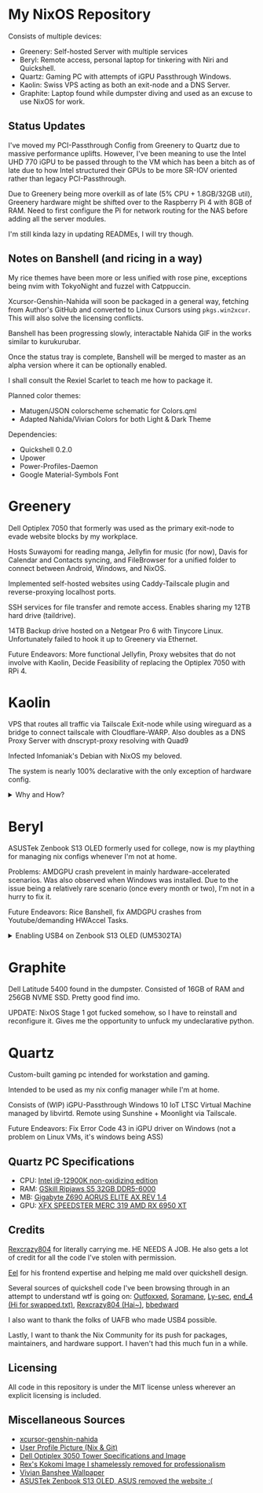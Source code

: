 # My NixOS Repository
Consists of multiple devices:

- Greenery: Self-hosted Server with multiple services
- Beryl: Remote access, personal laptop for tinkering with Niri and Quickshell.
- Quartz: Gaming PC with attempts of iGPU Passthrough Windows.
- Kaolin: Swiss VPS acting as both an exit-node and a DNS Server.
- Graphite: Laptop found while dumpster diving and used as an excuse to use NixOS for work.

## Status Updates
 I've moved my PCI-Passthrough Config from Greenery to Quartz due to massive performance uplifts.
 However, I've been meaning to use the Intel UHD 770 iGPU to be passed through to the VM which
 has been a bitch as of late due to how Intel structured their GPUs to be more SR-IOV oriented
 rather than legacy PCI-Passthrough.

 Due to Greenery being more overkill as of late (5% CPU + 1.8GB/32GB util), Greenery hardware might
 be shifted over to the Raspberry Pi 4 with 8GB of RAM. Need to first configure the Pi for network
 routing for the NAS before adding all the server modules.

 I'm still kinda lazy in updating READMEs, I will try though.

## Notes on Banshell (and ricing in a way)

My rice themes have been more or less unified with rose pine, exceptions being nvim with TokyoNight and fuzzel with Catppuccin.

Xcursor-Genshin-Nahida will soon be packaged in a general way, fetching from Author's GitHub and
converted to Linux Cursors using ```pkgs.win2xcur```. This will also solve the licensing conflicts.

Banshell has been progressing slowly, interactable Nahida GIF in the works similar to kurukurubar.

Once the status tray is complete, Banshell will be merged to master as an alpha version where it can be optionally enabled.

I shall consult the Rexiel Scarlet to teach me how to package it.

Planned color themes:
- Matugen/JSON colorscheme schematic for Colors.qml
- Adapted Nahida/Vivian Colors for both Light & Dark Theme

Dependencies:
- Quickshell 0.2.0
- Upower
- Power-Profiles-Daemon
- Google Material-Symbols Font

# Greenery

Dell Optiplex 7050 that formerly was used as the primary exit-node to evade website blocks by my workplace.

Hosts Suwayomi for reading manga, Jellyfin for music (for now), Davis for Calendar and Contacts syncing, and
FileBrowser for a unified folder to connect between Android, Windows, and NixOS.

Implemented self-hosted websites using Caddy-Tailscale plugin and reverse-proxying localhost ports.

SSH services for file transfer and remote access. Enables sharing my 12TB hard drive (taildrive).

14TB Backup drive hosted on a Netgear Pro 6 with Tinycore Linux. Unfortunately failed to hook it up to Greenery via
Ethernet.

Future Endeavors: More functional Jellyfin, Proxy websites that do not involve with Kaolin, Decide Feasibility
of replacing the Optiplex 7050 with RPi 4.

# Kaolin

VPS that routes all traffic via Tailscale Exit-node while using wireguard as a bridge to connect tailscale
with Cloudflare-WARP. Also doubles as a DNS Proxy Server with dnscrypt-proxy resolving with Quad9

Infected Infomaniak's Debian with NixOS my beloved.

The system is nearly 100% declarative with the only exception of hardware config.

<details>
<summary>Why and How?</summary>
<br>

VPS IPs are generally blocked by most services online whereas Cloudflare Warp IPs are generally not blocked.
However, Cloudflare Warp chooses a server closest to the host machine, making it effectively useless for geolocation.

You may use cloudflare warp on the VPS to effectly connect to a regional server based on the VPS's location enabling 
you to use your VPS as a VPN. However, using another VPN such as tailscale can conflict with cloudflare warp's configuration.

To solve this problem, we must setup an interface that uniformly passes traffic from Tailscale to Cloudflare.
Wireguard is supported by both Tailscale and Cloudflare and can be used to set rules and nftables.

First, configure your own set of IPs and keys using [wgcf](https://github.com/ViRb3/wgcf) by executing

```bash
$ wgcf register
$ wgcf generate
```

This will provide the interface and peer information. Take note of them for setting up nftables.

To setup nftables and Wireguard interfaces

```nix
# configuration.nix

  # Enable nftables
  networking.nftables.enable = true;

  # Enable IPv4 forwarding
  boot.kernel.sysctl = {
    "net.ipv4.ip_forward" = 1;
    "net.ipv6.conf.all.forwarding" = true;
    "net.ipv4.conf.wgcf.rp_filter" = false;
  };

  # Wireguard config to not cuck tailscale
  networking.wg-quick.interfaces = {
    wgcf = {
      privateKeyFile = "/path/to/privatekeyfile";

      address = [
        [Insert IPv4 from wgcf]
        [Insert IPv6 from wgcf]
      ];

      table = "off";

      postUp = ''
        set -e

        WG_IFACE=wgcf
        ROUTE_TABLE=39

        echo "[+] Adding nftables rules..."
        nft -f - <<EOF
        table inet ts-warp {
          chain prerouting {
            type filter hook prerouting priority mangle; policy accept;
            iifname "tailscale0" counter packets 0 bytes 0 meta mark set mark and 0xff00ffff or 0x0040000
          }
          chain input {
            type filter hook input priority filter; policy accept;
            iifname != "tailscale0" ip saddr 100.115.92.0/23 counter packets 0 bytes 0 return
            iifname != "tailscale0" ip saddr 100.64.0.0/10 counter packets 0 bytes 0 drop
            iifname "tailscale0" counter packets 0 bytes 0 accept
          }
          chain forward {
            type filter hook forward priority filter; policy accept;
            oifname "tailscale0" ip saddr 100.64.0.0/10 counter packets 0 bytes 0 drop
          }
          chain postrouting {
            type nat hook postrouting priority srcnat; policy accept;
            meta mark & 0x00ff0000 == 0x00040000 counter packets 0 bytes 0 masquerade
          }
        }
        EOF

        echo "[+] Adding routing rule for marked packets..."
        ip route add default dev "$WG_IFACE" table $ROUTE_TABLE || true
        ip -6 route add default dev "$WG_IFACE" table $ROUTE_TABLE || true
        ip rule add fwmark 0x40000/0xff0000 lookup $ROUTE_TABLE || true
        ip -6 rule add fwmark 0x40000/0xff0000 lookup $ROUTE_TABLE || true
      '';

      preDown = ''
        set -e

        WG_IFACE=wgcf
        ROUTE_TABLE=39

        echo "[-] Deleting nftables rules..."
        nft delete table inet ts-warp || true

        echo "[-] Removing routing rules..."
        ip rule del fwmark 0x40000/0xff0000 lookup $ROUTE_TABLE || true
        ip -6 rule del fwmark 0x40000/0xff0000 lookup $ROUTE_TABLE || true
        ip route flush table $ROUTE_TABLE || true
        ip -6 route flush table $ROUTE_TABLE || true
      '';

      peers = [
        {
          publicKey = [Insert your public key from wgcf];

          allowedIPs = [
            "0.0.0.0/0"
            "::/0"
          ];

          endpoint = "162.159.192.1:2408";
          persistentKeepalive = 25;
        }
      ];
    };
  };

  # Advertise Routes
  services.tailscale.extraSetFlags = [
    "--advertise-exit-node"
    "--advertise-routes=[Insert IPv4 from wgcf]"
    "--netfilter-mode=nodivert"
  ];
```

With this setup, it will enable you to use Tailscale as a way to connect to Cloudflare Warp, enabling your phone to use the machine as an exit node.

</details>

# Beryl

ASUSTek Zenbook S13 OLED formerly used for college, now is my plaything for managing nix configs whenever I'm not at home.

Problems: AMDGPU crash prevelent in mainly hardware-accelerated scenarios. Was also observed when Windows was installed.
Due to the issue being a relatively rare scenario (once every month or two), I'm not in a hurry to fix it.

Future Endeavors: Rice Banshell, fix AMDGPU crashes from Youtube/demanding HWAccel Tasks.

<details>
<summary>Enabling USB4 on Zenbook S13 OLED (UM5302TA)</summary>
<br>

This is not recommended for most users as it involves "hacking" the
BIOS. DO IT AT YOUR OWN RISK.

UM5302TA is one of the few laptops capable of USB4, but disabled by the
manufacturer due to potential instability with specific devices. 
Despite knowing the risk, I've decided to enable USB4 using 
[UniversalAMDFormBrowser](https://github.com/DavidS95/Smokeless_UMAF/blob/main/UniversalAMDFormBrowser.zip) by following this reddit [post](https://www.reddit.com/r/ASUS/comments/13omq1e/zenbook_s13_bios_update_for_usb_4_whats_going_on/).
Note that there are three options when enabling USB4.

To activate USB4 on NixOS, set ```services.hardware.bolt.enable``` to true.
Test your USB4 ports using boltctl, if there's instability, disable bolt service.

</details>

# Graphite

Dell Latitude 5400 found in the dumpster. Consisted of 16GB of RAM and 256GB NVME SSD. Pretty good find imo.

UPDATE: NixOS Stage 1 got fucked somehow, so I have to reinstall and reconfigure it. Gives me the opportunity
to unfuck my undeclarative python.

# Quartz

Custom-built gaming pc intended for workstation and gaming.

Intended to be used as my nix config manager while I'm at home.

Consists of (WIP) iGPU-Passthrough Windows 10 IoT LTSC Virtual Machine managed by libvirtd. Remote using
Sunshine + Moonlight via Tailscale.

Future Endeavors: Fix Error Code 43 in iGPU driver on Windows (not a problem on Linux VMs, it's windows being ASS)

## Quartz PC Specifications
- CPU: [Intel i9-12900K non-oxidizing edition](https://www.intel.com/content/www/us/en/products/sku/134599/intel-core-i912900k-processor-30m-cache-up-to-5-20-ghz/specifications.html)
- RAM: [GSkill Ripjaws S5 32GB DDR5-6000](https://www.gskill.com/products/1/165/377/Ripjaws-S5-DDR5-Intel-XMP)
- MB: [Gigabyte Z690 AORUS ELITE AX REV 1.4](https://www.gigabyte.com/Motherboard/Z690-AORUS-ELITE-AX-rev-14)
- GPU: [XFX SPEEDSTER MERC 319 AMD RX 6950 XT](https://www.xfxforce.com/shop/xfx-speedster-merc-319-amd-radeon-tm-rx-6950-xt-black)

## Credits
[Rexcrazy804](https://github.com/Rexcrazy804) for literally carrying me. HE NEEDS A JOB.
He also gets a lot of credit for all the code I've stolen with permission.

[Eel](https://github.com/zhuazhuzz) for his frontend expertise and helping me mald over quickshell design.

Several sources of quickshell code I've been browsing through in an attempt to understand wtf is going on:
[Outfoxxed](https://quickshell.outfoxxed.me/), [Soramane](https://github.com/caelestia-dots/shell), [Ly-sec](https://github.com/Ly-sec/nixos), [end_4 (Hi for swapped.txt)](https://github.com/end-4/dots-hyprland), [Rexcrazy804 (Hai~)](https://github.com/Rexcrazy804/Zaphkiel/tree/master/users/dots/quickshell/kurukurubar), [bbedward](https://github.com/bbedward/DankMaterialShell)

I also want to thank the folks of UAFB who made USB4 possible.

Lastly, I want to thank the Nix Community for its push for packages,
maintainers, and hardware support. I haven't had this much fun in
a while.

## Licensing
All code in this repository is under the MIT license unless wherever an
explicit licensing is included.

## Miscellaneous Sources
- [xcursor-genshin-nahida](https://aur.archlinux.org/packages/xcursor-samtoki-genshin-impact)
- [User Profile Picture (Nix & Git)](https://danbooru.donmai.us/posts/9246148)
- [Dell Optiplex 3050 Tower Specifications and Image](https://i.dell.com/sites/doccontent/shared-content/data-sheets/en/Documents/OptiPlex-3050-Towers-Technical-Specifications.pdf)
- [Rex's Kokomi Image I shamelessly removed for professionalism](https://danbooru.donmai.us/posts/9590836)
- [Vivian Banshee Wallpaper](https://danbooru.donmai.us/posts/9259057?q=vivian_banshee+pyogo)
- [ASUSTek Zenbook S13 OLED, ASUS removed the website :(](https://www.bestbuy.com/site/asus-zenbook-s-13-oled-um5302-13-3-laptop-amd-ryzen-7-16-gb-memory-1-tb-ssd-ponder-blue/6510809.p)
